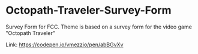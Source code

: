# Octopath-Traveler-Survey-Form
Survey Form for FCC. Theme is based on a survey form for the video game "Octopath Traveler"

Link: https://codepen.io/vmezzio/pen/abBGvXv
